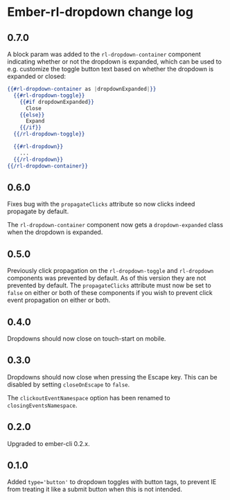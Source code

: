 # Ember-rl-dropdown change log

## 0.7.0

A block param was added to the `rl-dropdown-container` component indicating whether or not the dropdown is expanded,
which can be used to e.g. customize the toggle button text based on whether the dropdown is expanded or closed:

```hbs
{{#rl-dropdown-container as |dropdownExpanded|}}
  {{#rl-dropdown-toggle}}
    {{#if dropdownExpanded}}
      Close
    {{else}}
      Expand
    {{/if}}
  {{/rl-dropdown-toggle}}

  {{#rl-dropdown}}
    ...
  {{/rl-dropdown}}
{{/rl-dropdown-container}}
```

## 0.6.0

Fixes bug with the `propagateClicks` attribute so now clicks indeed propagate by default.

The `rl-dropdown-container` component now gets a `dropdown-expanded` class when the dropdown is expanded.

## 0.5.0

Previously click propagation on the `rl-dropdown-toggle` and `rl-dropdown` components was prevented by default. As of
this version they are not prevented by default. The `propagateClicks` attribute must now be set to `false` on either or
both of these components if you wish to prevent click event propagation on either or both.

## 0.4.0

Dropdowns should now close on touch-start on mobile.

## 0.3.0

Dropdowns should now close when pressing the Escape key. This can be disabled by setting `closeOnEscape` to `false`.

The `clickoutEventNamespace` option has been renamed to `closingEventsNamespace`.

## 0.2.0

Upgraded to ember-cli 0.2.x.

## 0.1.0

Added `type='button'` to dropdown toggles with button tags, to prevent IE from treating it like a submit button when
this is not intended.
